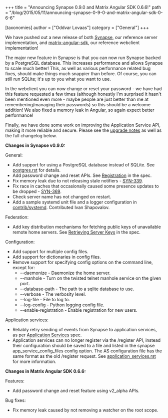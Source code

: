 +++
title = "Announcing Synapse 0.9.0 and Matrix Angular SDK 0.6.6!"
path = "/blog/2015/05/11/announcing-synapse-0-9-0-and-matrix-angular-sdk-0-6-6"

[taxonomies]
author = ["Oddvar Lovaas"]
category = ["General"]
+++

We have pushed out a new release of both <a href="https://github.com/matrix-org/synapse" title="Synapse">Synapse</a>, our reference server implementation, and <a href="https://github.com/matrix-org/matrix-angular-sdk" title="matrix-angular-sdk">matrix-angular-sdk</a>, our reference webclient implementation!

The major new feature in Synapse is that you can now run Synapse backed by a PostgreSQL database. This increases performance and allows Synapse to scale much better! This, as well as various performance related bug fixes, should make things much snappier than before. Of course, you can still run SQLite; it's up to you what you want to use.

In the webclient you can now change or reset your password - we have had this feature requested a few times (although honestly I'm surprised it hasn't been mentioned even more - maybe people are just better than me at remembering/managing their passwords) so this should be a welcome addition! We also fixed a memory leak in Angular, so again expect better performance!

Finally, we have done some work on improving the Application Service API, making it more reliable and secure. Please see the <a href="https://github.com/matrix-org/synapse/blob/master/UPGRADE.rst" title="upgrade notes">upgrade notes</a> as well as the full changelog below.

<strong>Changes in Synapse v0.9.0:</strong>

General:
<ul>
 <li>Add support for using a PostgreSQL database instead of SQLite. See <a href="https://github.com/matrix-org/synapse/blob/master/docs/postgres.rst" title="postgres.rst">postgres.rst</a> for details.</li>
 <li>Add password change and reset APIs. See <a href="https://github.com/matrix-org/matrix-doc/blob/master/specification/10_client_server_api.rst#registration" title="Registration">Registration</a> in the spec.</li>
 <li>Fix memory leak due to not releasing stale notifiers - <a href="/jira/browse/SYN-339" title="SYN-339">SYN-339</a>.</li>
 <li>Fix race in caches that occasionally caused some presence updates to be dropped - <a href="/jira/browse/SYN-369" title="SYN-369">SYN-369</a>.</li>
 <li>Check server name has not changed on restart.</li>
 <li>Add a sample systemd unit file and a logger configuration in <a href="https://github.com/matrix-org/synapse/tree/master/contrib/systemd" title="contrib/systemd">contrib/systemd</a>. Contributed Ivan Shapovalov.</li>
</ul>

Federation:

<ul>
 <li>Add key distribution mechanisms for fetching public keys of unavailable remote home servers. See <a href="https://github.com/matrix-org/matrix-doc/blob/6f2698/specification/30_server_server_api.rst#retrieving-server-keys" title="Retrieving Server Keys">Retrieving Server Keys</a> in the spec.</li>
</ul>

Configuration:

<ul>
 <li>Add support for multiple config files.</li>
 <li>Add support for dictionaries in config files.</li>
 <li>Remove support for specifying config options on the command line, except for:
            <ul><li>--daemonize - Daemonize the home server.</li>
         <li>--manhole - Turn on the twisted telnet manhole service on the given port.</li>
            <li>--database-path - The path to a sqlite database to use.</li>
         <li>--verbose - The verbosity level.</li>
          <li>--log-file - File to log to.</li>
         <li>--log-config - Python logging config file.</li>
         <li>--enable-registration - Enable registration for new users.</li></ul>
 </li>
</ul>

Application services:

<ul>
 <li>Reliably retry sending of events from Synapse to application services, as per <a href="https://github.com/matrix-org/matrix-doc/blob/0c6bd9/specification/25_application_service_api.rst#home-server---application-service-api" title="Application Services">Application Services</a> spec.</li>
 <li>Application services can no longer register via the /register API, instead their configuration should be saved to a file and listed in the synapse app_service_config_files config option. The AS configuration file has the same format as the old /register request. See <a href="https://github.com/matrix-org/synapse/blob/master/docs/application_services.rst" title="application_services.rst">application_services.rst</a> for more information.</li>
</ul>

<strong>Changes in Matrix Angular SDK 0.6.6:</strong>

Features:

<ul>
 <li>Add password change and reset feature using v2_alpha APIs.</li>
</ul>

Bug fixes:

<ul>
 <li>Fix memory leak caused by not removing a watcher on the root scope.</li>
</ul>
